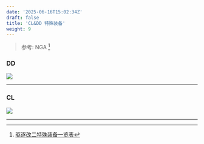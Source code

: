 ```yaml
---
date: '2025-06-16T15:02:34Z'
draft: false
title: 'CL&DD 特殊装备'
weight: 9
---
```


> 参考: NGA [^1] 

### DD

![](https://r2.sakamoto.dpdns.org/imgs/2z4lXzT3cS2as.webp)

---

### CL

![](https://r2.sakamoto.dpdns.org/imgs/7ms3XkT3cS1p4.webp)


---

[^1]: [驱逐改二特殊装备一览表](https://bbs.nga.cn/read.php?tid=32941460) 
